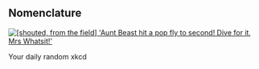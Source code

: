 ## Nomenclature
[![[shouted, from the field] 'Aunt Beast hit a pop fly to second! Dive for it, Mrs Whatsit!'](https://imgs.xkcd.com/comics/nomenclature.png)](https://xkcd.com/1221/ "[shouted, from the field] 'Aunt Beast hit a pop fly to second! Dive for it, Mrs Whatsit!'")

Your daily random xkcd
